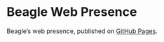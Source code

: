 # Beagle Web Presence

Beagle’s web presence, published on [GitHub Pages](https://RomanLangrehr.github.io/Beagle/branches/doc-extensionpoint).